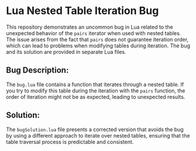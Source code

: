 # Lua Nested Table Iteration Bug

This repository demonstrates an uncommon bug in Lua related to the unexpected behavior of the `pairs` iterator when used with nested tables.  The issue arises from the fact that `pairs` does not guarantee iteration order, which can lead to problems when modifying tables during iteration.  The bug and its solution are provided in separate Lua files.

## Bug Description:
The `bug.lua` file contains a function that iterates through a nested table.  If you try to modify this table during the iteration with the `pairs` function, the order of iteration might not be as expected, leading to unexpected results.

## Solution:
The `bugSolution.lua` file presents a corrected version that avoids the bug by using a different approach to iterate over nested tables, ensuring that the table traversal process is predictable and consistent.